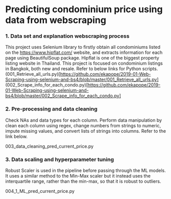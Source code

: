 # Predicting condominium price using data from webscraping


### 1.	Data set and explanation webscraping process
This project uses Selenium library to firstly obtain all condominiums listed on the https://www.hipflat.com/ website, and extracts information for each page using BeautifulSoup package. Hipflat is one of the biggest property listing website in Thailand. This project is focused on condominium listings in Bangkok, both new and resale. Refer to below links for Python scripts.
(001_Retrieve_all_urls.py)[https://github.com/ekapope/2019-01-Web-Scraping-using-selenium-and-bs4/blob/master/001_Retrieve_all_urls.py]
(002_Scrape_info_for_each_condo.py)[https://github.com/ekapope/2019-01-Web-Scraping-using-selenium-and-bs4/blob/master/002_Scrape_info_for_each_condo.py]


### 2.	Pre-processing and data cleaning
Check NAs and data types for each column. Perform data manipulation by clean each column using regex, change numbers from strings to numeric, impute missing values, and convert lists of strings into columns. Refer to the link below.

003_data_cleaning_pred_current_price.py


### 3.	Data scaling and hyperparameter tuning
Robust Scaler  is used in the pipeline before passing through the ML models. It uses a similar method to the Min-Max scaler but it instead uses the interquartile range, rather than the min-max, so that it is robust to outliers. 

004_1_ML_pred_current_price.py